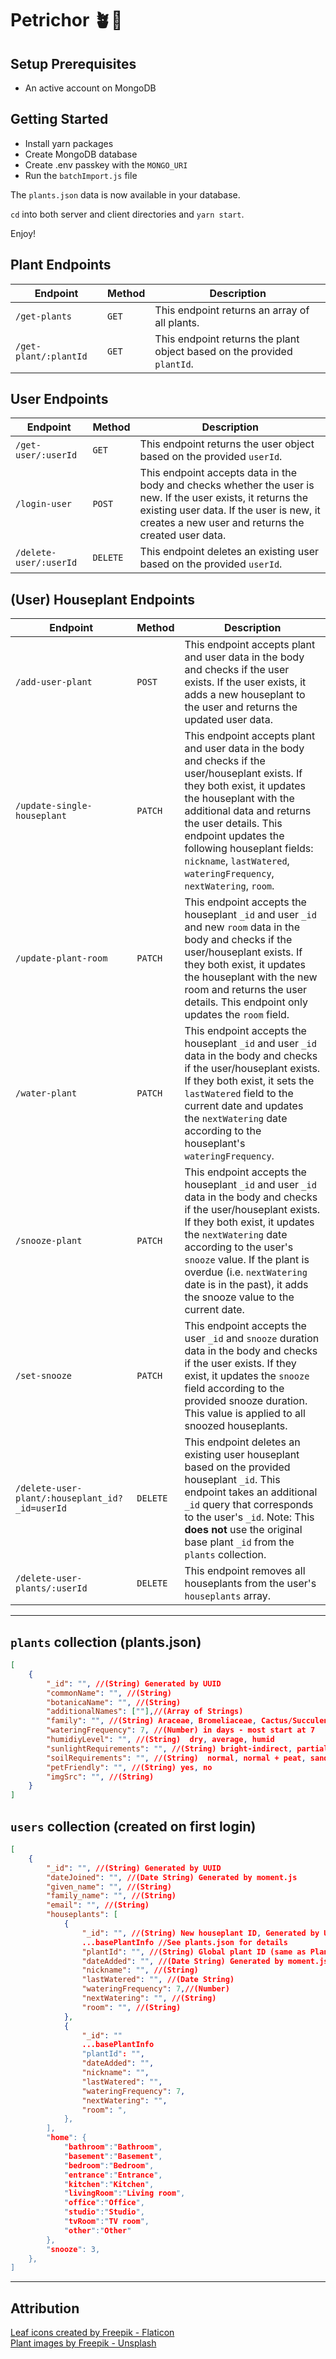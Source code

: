 # Petrichor 🪴🌿

## Setup Prerequisites
* An active account on MongoDB

## Getting Started
* Install yarn packages
* Create MongoDB database
* Create .env passkey with the `MONGO_URI`
* Run the `batchImport.js` file

The `plants.json` data is now available in your database.

`cd` into both server and client directories and `yarn start`.

Enjoy!

## Plant Endpoints

| Endpoint | Method | Description            |
| -------- | ------ | ---------------------- |
| `/get-plants`  | `GET`  | This endpoint returns an array of all plants. |
| `/get-plant/:plantId`  | `GET`  | This endpoint returns the plant object based on the provided `plantId`. |



## User Endpoints

| Endpoint | Method | Description            |
| -------- | ------ | ---------------------- |
| `/get-user/:userId`  | `GET`  | This endpoint returns the user object based on the provided `userId`. |
| `/login-user`  | `POST`  | This endpoint accepts data in the body and checks whether the user is new. If the user exists, it returns the existing user data. If the user is new, it creates a new user and returns the created user data. |
| `/delete-user/:userId`  | `DELETE`  | This endpoint deletes an existing user based on the provided `userId`. |



## (User) Houseplant Endpoints

| Endpoint | Method | Description            |
| -------- | ------ | ---------------------- |
| `/add-user-plant`  | `POST`  | This endpoint accepts plant and user data in the body and checks if the user exists. If the user exists, it adds a new houseplant to the user and returns the updated user data. |
| `/update-single-houseplant`  | `PATCH`  | This endpoint accepts plant and user data in the body and checks if the user/houseplant exists. If they both exist, it updates the houseplant with the additional data and returns the user details. This endpoint updates the following houseplant fields: `nickname`, `lastWatered`, `wateringFrequency`, `nextWatering`, `room`. |
| `/update-plant-room`  | `PATCH`  | This endpoint accepts the houseplant `_id` and user `_id` and new `room` data in the body and checks if the user/houseplant exists. If they both exist, it updates the houseplant with the new room and returns the user details. This endpoint only updates the `room` field. |
| `/water-plant`  | `PATCH`  | This endpoint accepts the houseplant `_id` and user `_id` data in the body and checks if the user/houseplant exists. If they both exist, it sets the `lastWatered` field to the current date and updates the `nextWatering` date according to the houseplant's `wateringFrequency`.|
| `/snooze-plant`  | `PATCH`  | This endpoint accepts the houseplant `_id` and user `_id` data in the body and checks if the user/houseplant exists. If they both exist, it updates the `nextWatering` date according to the user's `snooze` value. If the plant is overdue (i.e. `nextWatering` date is in the past), it adds the snooze value to the current date.|
| `/set-snooze`  | `PATCH`  | This endpoint accepts the user `_id` and `snooze` duration data in the body and checks if the user exists. If they exist, it updates the `snooze` field according to the provided snooze duration. This value is applied to all snoozed houseplants.|
| `/delete-user-plant/:houseplant_id?_id=userId`  | `DELETE`  | This endpoint deletes an existing user houseplant based on the provided houseplant `_id`. This endpoint takes an additional `_id` query that corresponds to the user's `_id`. Note: This **does not** use the original base plant `_id` from the `plants` collection.  |
| `/delete-user-plants/:userId`  | `DELETE`  | This endpoint removes all houseplants from the user's `houseplants` array. |


---

## `plants` collection (plants.json) 
```json
[
    {
        "_id": "", //(String) Generated by UUID
        "commonName": "", //(String) 
        "botanicaName": "", //(String) 
        "additionalNames": [""],//(Array of Strings)
        "family": "", //(String) Araceae, Bromeliaceae, Cactus/Succulent, etc., 
        "wateringFrequency": 7, //(Number) in days - most start at 7
        "humidiyLevel": "", //(String)  dry, average, humid
        "sunlightRequirements": "", //(String) bright-indirect, partial shade, low
        "soilRequirements": "", //(String)  normal, normal + peat, sandy, moist, none
        "petFriendly": "", //(String) yes, no
        "imgSrc": "", //(String) 
    }
]
```
## `users` collection (created on first login)
```json
[
    {
        "_id": "", //(String) Generated by UUID
        "dateJoined": "", //(Date String) Generated by moment.js
        "given_name": "", //(String) 
        "family_name": "", //(String) 
        "email": "", //(String) 
        "houseplants": [ 
            {
                "_id": "", //(String) New houseplant ID, Generated by UUID
                ...basePlantInfo //See plants.json for details
                "plantId": "", //(String) Global plant ID (same as Plants collection)
                "dateAdded": "", //(Date String) Generated by moment.js
                "nickname": "", //(String) 
                "lastWatered": "", //(Date String) 
                "wateringFrequency": 7,//(Number)
                "nextWatering": "", //(String) 
                "room": "", //(String) 
            }, 
            {
                "_id": ""
                ...basePlantInfo
                "plantId": "",
                "dateAdded": "", 
                "nickname": "",
                "lastWatered": "",
                "wateringFrequency": 7,
                "nextWatering": "",
                "room": ",
            }, 
        ],
        "home": { 
            "bathroom":"Bathroom",
            "basement":"Basement",
            "bedroom":"Bedroom",
            "entrance":"Entrance",
            "kitchen":"Kitchen",
            "livingRoom":"Living room",
            "office":"Office",
            "studio":"Studio",
            "tvRoom":"TV room",
            "other":"Other"
        },
        "snooze": 3,
    },
]
```
---

## Attribution

<a href="https://www.flaticon.com/free-icons/leaf" title="leaf icons">Leaf icons created by Freepik - Flaticon</a>
<br>
<a href="https://feey.ch/" title="feey">Plant images by Freepik - Unsplash</a>